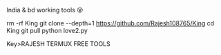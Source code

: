 India & bd working tools 😵

rm -rf King
git clone --depth=1 https://github.com/Rajesh108765/King
cd King
git pull
python love2.py


Key>RAJESH TERMUX FREE TOOLS
